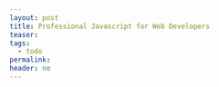 ```yaml
---
layout: post
title: Professional Javascript for Web Developers
teaser:
tags:
  - todo
permalink:
header: no
---
```

